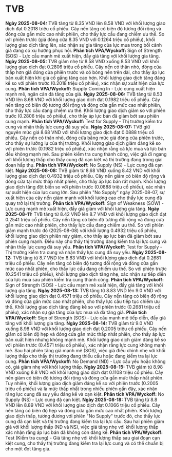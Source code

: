 # TVB

**Ngày 2025-08-04:** TVB tăng từ 8.35 VND lên 8.58 VND với khối lượng giao dịch đạt 0.2018 triệu cổ phiếu. Cây nến tăng có biên độ tương đối rộng và đóng cửa gần mức cao nhất phiên, cho thấy lực cầu đang chiếm ưu thế. So với phiên trước (giá đóng cửa 8.35 VND với 0.1264 triệu cổ phiếu), khối lượng giao dịch tăng lên, xác nhận sự gia tăng của lực mua trong bối cảnh giá đang có xu hướng phục hồi. **Phân tích VPA/Wyckoff:** Sign of Strength (SOS) - Lực cầu mạnh mẽ xuất hiện, đẩy giá tăng với khối lượng gia tăng.
**Ngày 2025-08-05:** TVB giảm nhẹ từ 8.58 VND xuống 8.53 VND với khối lượng giao dịch đạt 0.2806 triệu cổ phiếu. Cây nến có thân nhỏ, đóng cửa thấp hơn giá đóng cửa phiên trước và có bóng nến trên dài, cho thấy áp lực bán xuất hiện khi giá cố gắng tăng cao hơn. Khối lượng giao dịch tăng đáng kể so với phiên trước (0.2018 triệu cổ phiếu), xác nhận sự xuất hiện của lực cung. **Phân tích VPA/Wyckoff:** Supply Coming In - Lực cung xuất hiện mạnh mẽ, ngăn cản đà tăng của giá.
**Ngày 2025-08-06:** TVB tăng từ 8.53 VND lên 8.68 VND với khối lượng giao dịch đạt 0.1982 triệu cổ phiếu. Cây nến tăng có biên độ tương đối rộng và đóng cửa gần mức cao nhất phiên, cho thấy lực cầu đang chiếm ưu thế. Khối lượng giao dịch giảm so với phiên trước (0.2806 triệu cổ phiếu), cho thấy áp lực bán đã giảm bớt sau phiên cung mạnh. **Phân tích VPA/Wyckoff:** Test for Supply - Thị trường kiểm tra cung và nhận thấy lực cung đã suy yếu.
**Ngày 2025-08-07:** TVB giữ nguyên mức giá 8.68 VND với khối lượng giao dịch đạt 0.0888 triệu cổ phiếu. Cây nến có thân nhỏ, đóng cửa bằng mức giá đóng cửa phiên trước, cho thấy sự lưỡng lự của thị trường. Khối lượng giao dịch giảm đáng kể so với phiên trước (0.1982 triệu cổ phiếu), xác nhận rằng cả lực mua và lực bán đều không mạnh mẽ. Sau phiên kiểm tra cung thành công, việc giá đi ngang với khối lượng thấp cho thấy cung đã cạn kiệt và thị trường đang trong giai đoạn hấp thụ. **Phân tích VPA/Wyckoff:** No Supply (NS) - Lực cung đã cạn kiệt.
**Ngày 2025-08-08:** TVB giảm từ 8.68 VND xuống 8.42 VND với khối lượng giao dịch đạt 0.4932 triệu cổ phiếu. Cây nến giảm có biên độ rộng và đóng cửa tại mức thấp nhất phiên, cho thấy áp lực bán rất mạnh. Khối lượng giao dịch tăng đột biến so với phiên trước (0.0888 triệu cổ phiếu), xác nhận sự xuất hiện của lực cung lớn. Sau phiên "No Supply" ngày 2025-08-07, sự xuất hiện của cây nến giảm mạnh với khối lượng cao cho thấy lực cung đã quay trở lại thị trường. **Phân tích VPA/Wyckoff:** Sign of Weakness (SOW) - Lực cung mạnh mẽ xuất hiện, đẩy giá giảm với khối lượng gia tăng.
**Ngày 2025-08-11:** TVB tăng từ 8.42 VND lên 8.7 VND với khối lượng giao dịch đạt 0.2541 triệu cổ phiếu. Cây nến tăng có biên độ tương đối rộng và đóng cửa gần mức cao nhất phiên, cho thấy lực cầu đang chiếm ưu thế. So với phiên giảm mạnh trước đó (2025-08-08) với khối lượng 0.4932 triệu cổ phiếu, khối lượng giao dịch phiên này giảm, cho thấy áp lực bán đã giảm bớt sau phiên cung mạnh. Điều này cho thấy thị trường đang kiểm tra lại lực cung và nhận thấy lực cung đã suy yếu. **Phân tích VPA/Wyckoff:** Test for Supply - Thị trường kiểm tra cung và nhận thấy lực cung đã suy yếu.
**Ngày 2025-08-12:** TVB tăng từ 8.7 VND lên 8.83 VND với khối lượng giao dịch đạt 0.2681 triệu cổ phiếu. Cây nến tăng có biên độ tương đối rộng và đóng cửa gần mức cao nhất phiên, cho thấy lực cầu đang chiếm ưu thế. So với phiên trước (0.2541 triệu cổ phiếu), khối lượng giao dịch tăng nhẹ, xác nhận sự tiếp diễn của lực mua sau phiên kiểm tra cung thành công. **Phân tích VPA/Wyckoff:** Sign of Strength (SOS) - Lực cầu mạnh mẽ xuất hiện, đẩy giá tăng với khối lượng gia tăng.
**Ngày 2025-08-13:** TVB tăng từ 8.83 VND lên 9.0 VND với khối lượng giao dịch đạt 0.4571 triệu cổ phiếu. Cây nến tăng có biên độ rộng và đóng cửa gần mức cao nhất phiên, cho thấy lực cầu tiếp tục chiếm ưu thế. Khối lượng giao dịch tăng đáng kể so với phiên trước (0.2681 triệu cổ phiếu), xác nhận sự gia tăng của lực mua và đà tăng giá. **Phân tích VPA/Wyckoff:** Sign of Strength (SOS) - Lực cầu mạnh mẽ tiếp diễn, đẩy giá tăng với khối lượng gia tăng.
**Ngày 2025-08-14:** TVB giảm từ 9.0 VND xuống 8.98 VND với khối lượng giao dịch đạt 0.2005 triệu cổ phiếu. Cây nến giảm có biên độ hẹp và đóng cửa gần mức thấp nhất phiên, cho thấy áp lực bán xuất hiện nhưng không mạnh mẽ. Khối lượng giao dịch giảm đáng kể so với phiên trước (0.4571 triệu cổ phiếu), xác nhận rằng lực cung không mạnh mẽ. Sau hai phiên tăng giá mạnh mẽ (SOS), việc giá điều chỉnh nhẹ với khối lượng thấp cho thấy thị trường đang thiếu cầu hoặc đang kiểm tra lại lực cung. **Phân tích VPA/Wyckoff:** No Demand (ND) - Lực cầu yếu hoặc không có, giá giảm nhẹ với khối lượng thấp.
**Ngày 2025-08-15:** TVB giảm từ 8.98 VND xuống 8.8 VND với khối lượng giao dịch đạt 0.1108 triệu cổ phiếu. Cây nến giảm có biên độ tương đối rộng và đóng cửa gần mức thấp nhất phiên. Tuy nhiên, khối lượng giao dịch giảm đáng kể so với phiên trước (0.2005 triệu cổ phiếu) và là mức thấp nhất trong nhiều phiên gần đây, xác nhận rằng lực cung đã suy yếu đáng kể và cạn kiệt. **Phân tích VPA/Wyckoff:** No Supply (NS) - Lực cung đã cạn kiệt.
**Ngày 2025-08-18:** TVB tăng từ 8.8 VND lên 8.89 VND với khối lượng giao dịch đạt 0.1066 triệu cổ phiếu. Cây nến tăng có biên độ hẹp và đóng cửa gần mức cao nhất phiên. Khối lượng giao dịch thấp, tương đương với phiên "No Supply" trước đó, cho thấy lực cung đã cạn kiệt và thị trường đang kiểm tra lại lực cầu. Sau hai phiên giảm giá với khối lượng thấp (ND và NS), việc giá tăng nhẹ với khối lượng thấp xác nhận rằng áp lực bán đã không còn đáng kể. **Phân tích VPA/Wyckoff:** Test (Kiểm tra cung) - Giá tăng nhẹ với khối lượng thấp sau giai đoạn cạn kiệt cung, cho thấy thị trường đang kiểm tra lại lực cung và có thể chuẩn bị cho một đợt tăng giá.
